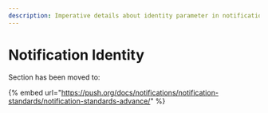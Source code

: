 ```yaml
---
description: Imperative details about identity parameter in notification payload
---
```


# Notification Identity

Section has been moved to:

{% embed url="https://push.org/docs/notifications/notification-standards/notification-standards-advance/" %}
